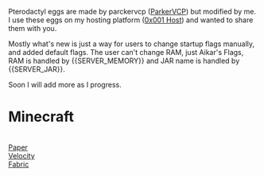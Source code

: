 Pterodactyl eggs are made by parckervcp ([ParkerVCP](https://github.com/parkervcp/eggs)) but modified by me. I use these eggs on my hosting platform ([0x001 Host](https://0x001.cloud)) and wanted to share them with you.

Mostly what's new is just a way for users to change startup flags manually, and added default flags. The user can't change RAM, just Aikar's Flags, RAM is handled by {{SERVER_MEMORY}} and JAR name is handled by {{SERVER_JAR}}.

Soon I will add more as I progress.

<h1>Minecraft</h1><br>
<a href="https://github.com/infectedw/pterodactyl-eggs/blob/main/minecraft/egg-paper.json">Paper</a><br>
<a href="https://github.com/infectedw/pterodactyl-eggs/blob/main/minecraft/egg-velocity.json">Velocity</a><br>
<a href="https://github.com/infectedw/pterodactyl-eggs/blob/main/minecraft/egg-fabric.json">Fabric</a><br>

